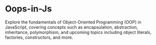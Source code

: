 # Oops-in-Js
Explore the fundamentals of Object-Oriented Programming (OOP) in JavaScript, covering concepts such as encapsulation, abstraction, inheritance, polymorphism, and upcoming topics including object literals, factories, constructors, and more.
